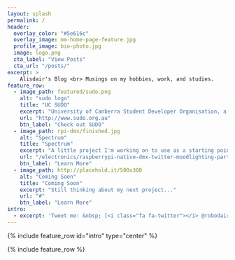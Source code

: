 ```yaml
---
layout: splash
permalink: /
header:
  overlay_color: "#5e616c"
  overlay_image: mm-home-page-feature.jpg
  profile_image: bio-photo.jpg
  image: logo.png
  cta_label: "View Posts"
  cta_url: "/posts/"
excerpt: >
    Alisdair's Blog <br> Musings on my hobbies, work, and studies.
feature_row:
  - image_path: featured/sudo.png
    alt: "sudo logo"
    title: "UC SUDO"
    excerpt: "University of Canberra Student Developer Organisation, a society for developers to actually build things at UC"
    url: "http://www.sudo.org.au"
    btn_label: "Check out SUDO"
  - image_path: rpi-dmx/finished.jpg
    alt: "Spectrum"
    title: "Spectrum"
    excerpt: "A little project I'm working on to use as a starting point for SUDO: Twitter controlled mood lights, I just put up Part 2: Controlling the lights remotely"
    url: "/electronics/raspberrypi-native-dmx-twitter-moodlighting-part-1/"
    btn_label: "Learn More"
  - image_path: http://placehold.it/500x300
    alt: "Coming Soon"
    title: "Coming Soon"
    excerpt: "Still thinking about my next project..."
    url: "#"
    btn_label: "Learn More"
intro:
  - excerpt: 'Tweet me: &nbsp; [<i class="fa fa-twitter"></i> @robodair](https://twitter.com/robodair){: .btn .btn--twitter}'
---
```

{% include feature_row id="intro" type="center" %}

{% include feature_row %}
